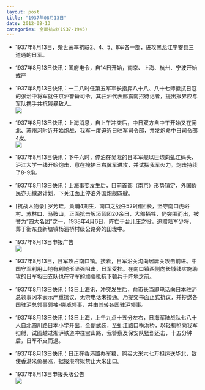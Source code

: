 ```yaml
---
layout: post
title: "1937年08月13日"
date: 2012-08-13
categories: 全面抗战(1937-1945)
---
```


<meta name="referrer" content="no-referrer" />

- 1937年8月13日，柴世荣率抗联2、4、5、8军各一部，进攻黑龙江宁安县三道通的日军。 

- 1937年8月13日快讯：国府电令，自14日开始，南京、上海、杭州、宁波开始戒严 

- 1937年8月13日快讯：一二八时任第五军军长指挥八十八、八十七师抵抗日寇的张治中将军就任京沪警备司令，其驻沪代表邢震南招待记者，提出报界应与军队携手共抗残暴敌人。 <br/><img src="https://ww1.sinaimg.cn/large/aca367d8jw1dvvcqljx4bj.jpg" />

- 1937年8月13日快讯：上海消息，自上午冲突后，中日双方自中午开始又在闸北、苏州河附近开始炮战，我军一度迫近日驻军司令部，并发炮命中日司令部4发。 <br/><img src="https://ww4.sinaimg.cn/large/aca367d8jw1dvvcd7j335j.jpg" />

- 1937年8月13日快讯：下午六时，停泊在吴淞的日本军舰以巨炮向虬江码头、沪江大学一线开始炮击，意在掩护日右翼军进攻，并试探我军火力。炮击持续了8-9炮。 

- 1937年8月13日快讯：上海事变发生后，目前首都（南京）形势镇定，外国侨民亦无撤退计划，下关江面上停泊外国炮舰四艘。 

- [抗战人物录] 罗芳珪，黄埔4期生，南口之战任529团团长，坚守南口虎峪村、苏林口、马鞍山，正面抗击坂垣师团20余日，大部牺牲，仍突围而出，被誉为“四大名团”之一，1938年4月6日，阵亡于台儿庄之役，追赠陆军少将，葬于衡东县新塘镇杨泗桥村级公路旁的田垅中。 

- 1937年8月13日申报广告 <br/><img src="https://ww1.sinaimg.cn/large/aca367d8jw1dvuy65cm35j.jpg" />

- 1937年8月13日，日军攻占南口镇。接着，日军沿关沟向居庸关攻击前进。中国守军利用山地有利地形坚强阻击，日军受挫。在南口镇西侧向长城线实施助攻的日军坂田支队也在守军的顽强抵抗下顿兵于阵地之前。 

- 1937年8月13日快讯：13日上海讯，冲突发生后，俞市长当即电话向日本驻沪总领事冈本表示严重抗议，无奈电话未接通。乃提交书面正式抗议，并抄送各国驻沪总领事领袖-挪威领事，并由其转各国驻沪领事。 

- 1937年8月13日快讯：13日上海，上午九点十五分左右，日海军陆战队七八十人自北四川路日本小学开出，全副武装，至虬江路口横浜桥，以轻机枪向我军扫射，试图越过淞沪铁道冲往宝山路，我警察及保安队猛烈还击，十五分钟后，日军不支而退。 

- 1937年8月13日快讯：日正在香港置办军粮，购买大米六七万担运送华北，致使香港米价暴涨，据报港府拟禁止大米出口。 

- 1937年8月13日申报头版公告 <br/><img src="https://ww1.sinaimg.cn/large/aca367d8jw1dvunrjg05jj.jpg" />

